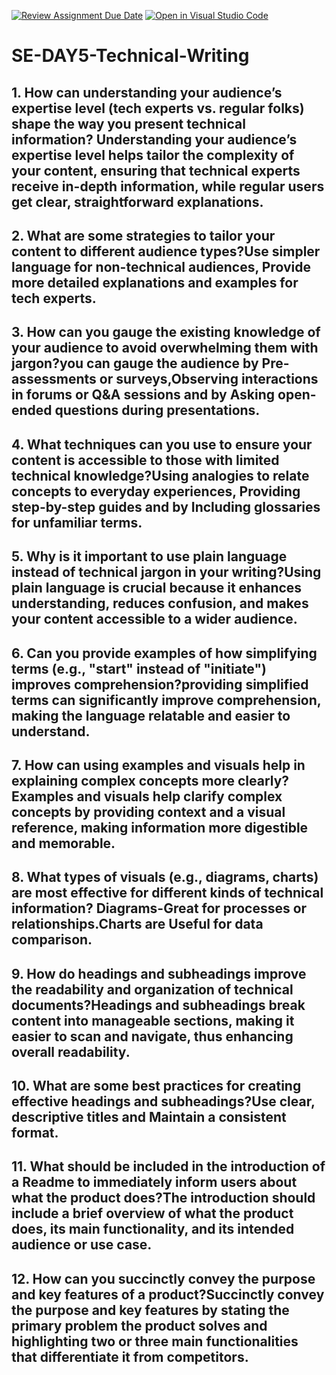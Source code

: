 [![Review Assignment Due Date](https://classroom.github.com/assets/deadline-readme-button-22041afd0340ce965d47ae6ef1cefeee28c7c493a6346c4f15d667ab976d596c.svg)](https://classroom.github.com/a/zsAR-pyY)
[![Open in Visual Studio Code](https://classroom.github.com/assets/open-in-vscode-2e0aaae1b6195c2367325f4f02e2d04e9abb55f0b24a779b69b11b9e10269abc.svg)](https://classroom.github.com/online_ide?assignment_repo_id=16085402&assignment_repo_type=AssignmentRepo)
# SE-DAY5-Technical-Writing
## 1. How can understanding your audience’s expertise level (tech experts vs. regular folks) shape the way you present technical information? Understanding your audience’s expertise level helps tailor the complexity of your content, ensuring that technical experts receive in-depth information, while regular users get clear, straightforward explanations.
## 2. What are some strategies to tailor your content to different audience types?Use simpler language for non-technical audiences, Provide more detailed explanations and examples for tech experts.
## 3. How can you gauge the existing knowledge of your audience to avoid overwhelming them with jargon?you can gauge the audience by Pre-assessments or surveys,Observing interactions in forums or Q&A sessions and by Asking open-ended questions during presentations.
## 4. What techniques can you use to ensure your content is accessible to those with limited technical knowledge?Using analogies to relate concepts to everyday experiences, Providing step-by-step guides and by Including glossaries for unfamiliar terms.
## 5. Why is it important to use plain language instead of technical jargon in your writing?Using plain language is crucial because it enhances understanding, reduces confusion, and makes your content accessible to a wider audience.
## 6. Can you provide examples of how simplifying terms (e.g., "start" instead of "initiate") improves comprehension?providing simplified terms can significantly improve comprehension, making the language relatable and easier to understand.
## 7. How can using examples and visuals help in explaining complex concepts more clearly? Examples and visuals help clarify complex concepts by providing context and a visual reference, making information more digestible and memorable.
## 8. What types of visuals (e.g., diagrams, charts) are most effective for different kinds of technical information? Diagrams-Great for processes or relationships.Charts are Useful for data comparison.
## 9. How do headings and subheadings improve the readability and organization of technical documents?Headings and subheadings break content into manageable sections, making it easier to scan and navigate, thus enhancing overall readability.
## 10. What are some best practices for creating effective headings and subheadings?Use clear, descriptive titles and Maintain a consistent format.
## 11. What should be included in the introduction of a Readme to immediately inform users about what the product does?The introduction should include a brief overview of what the product does, its main functionality, and its intended audience or use case.
## 12. How can you succinctly convey the purpose and key features of a product?Succinctly convey the purpose and key features by stating the primary problem the product solves and highlighting two or three main functionalities that differentiate it from competitors.
